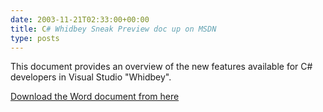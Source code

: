 ```yaml
---
date: 2003-11-21T02:33:00+00:00
title: C# Whidbey Sneak Preview doc up on MSDN
type: posts
---
```

This document provides an overview of the new features available for C# developers in Visual Studio "Whidbey".

[Download the Word document from here](https://download.microsoft.com/download/2/d/2/2d2b339a-95b9-4f0e-a761-3c62c043ff5d/CSharpSneakPreview.doc)
